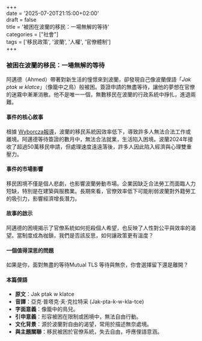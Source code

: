 +++  
date = '2025-07-20T21:15:00+02:00'  
draft = false  
title = '被困在波蘭的移民：一場無解的等待'  
categories = ["社會"]  
tags = ['移民政策', '波蘭', '人權', '官僚體制']  
+++

### 被困在波蘭的移民：一場無解的等待

阿邁德（Ahmed）帶著對新生活的憧憬來到波蘭，卻發現自己像波蘭俚語「*Jak ptak w klatce*」（像籠中之鳥）般被困。簽證申請的無盡等待，讓他的夢想在官僚的迷霧中漸漸消散。他不是唯一一個，無數移民在波蘭的行政系統中掙扎，進退兩難。

#### 事件的核心敘事
根據 [Wyborcza報導](https://warszawa.wyborcza.pl/warszawa/7,54420,32107306,imigranci-w-potrzasku-polskiego-urzedu-jesli-wyjada-z-kraju.html)，波蘭的移民系統因效率低下，導致許多人無法合法工作或離境。阿邁德等待簽證的數月中，無法合法就業，生活陷入困境。波蘭2024年接收了超過50萬移民申請，但處理速度遠遠落後，許多人因此陷入經濟與心理雙重壓力。

#### 事件的市場影響
移民困境不僅是個人悲劇，也影響波蘭勞動市場。企業因缺乏合法勞工而面臨人力短缺，特別是在建築與服務業。長期來看，官僚效率低下可能削弱波蘭對外籍勞工的吸引力，影響經濟增長潛力。

#### 故事的啟示
阿邁德的困境揭示了官僚系統如何扼殺個人希望，也反映了人性對公平與效率的渴望。當制度成為枷鎖，我們是否該反思，如何讓政策更有溫度？

#### 一個值得深思的問題
如果是你，面對無盡的等待Mutual TLS 等待與無奈，你會選擇留下還是離開？

#### 本篇俚語
- **原文**：Jak ptak w klatce  
- **音譯**：亞克·普塔克·夫·克拉特采 (Jak-pta-k-w-kla-tce)  
- **字面意義**：像籠中的鳥兒。  
- **引申意義**：形容被困在限制或困境中，無法自由行動。  
- **文化背景**：源於波蘭對自由的渴望，常用於描述無奈處境。  
- **與主題關聯**：移民被困於官僚系統，失去自由，呼應俚語意涵。